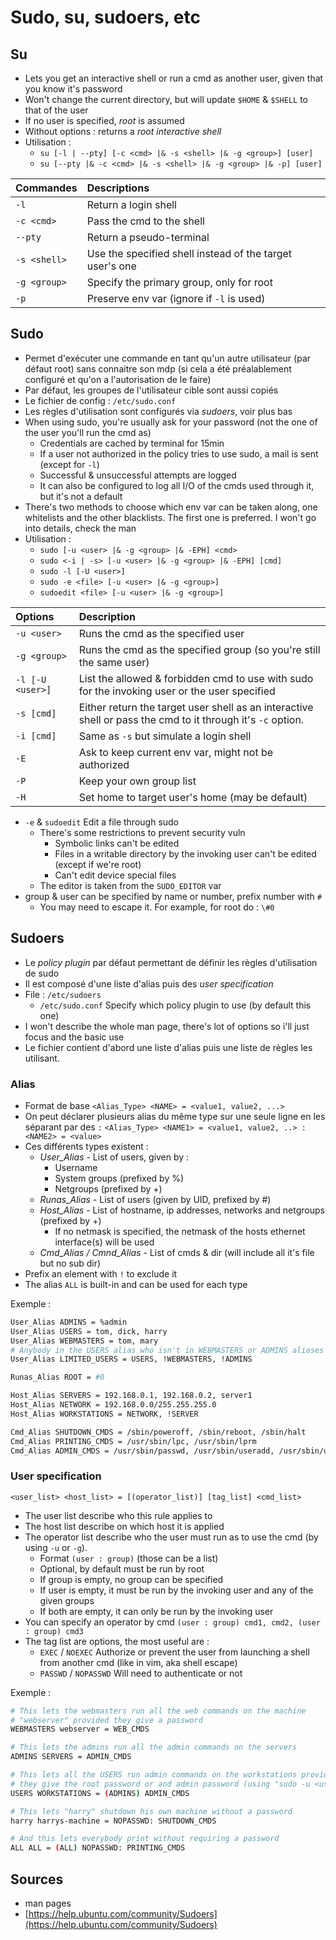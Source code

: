 # Sudo, su, sudoers, etc

## 

## Su

* Lets you get an interactive shell or run a cmd as another user, given that you know it's password
* Won't change the current directory, but will update `$HOME` & `$SHELL` to that of the user
* If no user is specified, _root_ is assumed
* Without options : returns a _root interactive shell_
* Utilisation :
  * `su [-l | --pty] [-c <cmd> |& -s <shell> |& -g <group>] [user]`
  * `su [--pty |& -c <cmd> |& -s <shell> |& -g <group> |& -p] [user]`

| Commandes | Descriptions |
| :--- | :--- |
| `-l` | Return a login shell |
| `-c <cmd>` | Pass the cmd to the shell |
| `--pty`  | Return a pseudo-terminal |
| `-s <shell>` | Use the specified shell instead of the target user's one |
| `-g <group>` | Specify the primary group, only for root |
| `-p` | Preserve env var \(ignore if `-l` is used\) |

## Sudo

* Permet d'exécuter une commande en tant qu'un autre utilisateur \(par défaut root\) sans connaitre son mdp \(si cela a été préalablement configuré et qu'on a l'autorisation de le faire\)
* Par défaut, les groupes de l'utilisateur cible sont aussi copiés
* Le fichier de config : `/etc/sudo.conf`
* Les règles d'utilisation sont configurés via _sudoers_, voir plus bas
* When using sudo, you're usually ask for your password \(not the one of the user you'll run the cmd as\)
  * Credentials are cached by terminal for 15min
  * If a user not authorized in the policy tries to use sudo, a mail is sent \(except for `-l`\)
  * Successful & unsuccessful attempts are logged
  * It can also be configured to log all I/O of the cmds used through it, but it's not a default
* There's two methods to choose which env var can be taken along, one whitelists and the other blacklists. The first one is preferred. I won't go into details, check the man
* Utilisation :
  * `sudo [-u <user> |& -g <group> |& -EPH] <cmd>`
  * `sudo <-i | -s> [-u <user> |& -g <group> |& -EPH] [cmd]`
  * `sudo -l [-U <user>]`
  * `sudo -e <file> [-u <user> |& -g <group>]`
  * `sudoedit <file> [-u <user> |& -g <group>]`

| Options | Description |
| :--- | :--- |
| `-u <user>` | Runs the cmd as the specified user |
| `-g <group>` | Runs the cmd as the specified group \(so you're still the same user\) |
| `-l [-U <user>]` | List the allowed & forbidden cmd to use with sudo for the invoking user or the user specified |
| `-s [cmd]` | Either return the target user shell as an interactive shell or pass the cmd to it through it's `-c` option. |
| `-i [cmd]` | Same as `-s` but simulate a login shell |
| `-E` | Ask to keep current env var, might not be authorized |
| `-P` | Keep your own group list |
| `-H` | Set home to target user's home \(may be default\) |

* `-e` & `sudoedit` Edit a file through sudo
  * There's some restrictions to prevent security vuln
    * Symbolic links can't be edited
    * Files in a writable directory by the invoking user can't be edited \(except if we're root\)
    * Can't edit device special files
  * The editor is taken from the `SUDO_EDITOR` var
* group & user can be specified by name or number, prefix number with `#`
  * You may need to escape it. For example, for root do : `\#0`

## Sudoers

* Le _policy plugin_ par défaut permettant de définir les règles d'utilisation de sudo
* Il est composé d'une liste d'alias puis des _user specification_
* File : `/etc/sudoers`
  * `/etc/sudo.conf` Specify which policy plugin to use \(by default this one\)
* I won't describe the whole man page, there's lot of options so i'll just focus and the basic use
* Le fichier contient d'abord une liste d'alias puis une liste de règles les utilisant.

### Alias

* Format de base `<Alias_Type> <NAME> = <value1, value2, ...>`
* On peut déclarer plusieurs alias du même type sur une seule ligne en les séparant par des `:` `<Alias_Type> <NAME1> = <value1, value2, ..> : <NAME2> = <value>`
* Ces différents types existent :
  * _User\_Alias_ - List of users, given by :
    * Username
    * System groups \(prefixed by %\)
    * Netgroups \(prefixed by +\)
  * _Runas\_Alias_ - List of users \(given by UID, prefixed by \#\)
  * _Host\_Alias_ - List of hostname, ip addresses, networks and netgroups \(prefixed by +\)
    * If no netmask is specified, the netmask of the hosts ethernet interface\(s\) will be used
  * _Cmd\_Alias / Cmnd\_Alias_ - List of cmds & dir \(will include all it's file but no sub dir\)
* Prefix an element with `!` to exclude it
* The alias `ALL` is built-in and can be used for each type

Exemple :

```bash
User_Alias ADMINS = %admin
User_Alias USERS = tom, dick, harry
User_Alias WEBMASTERS = tom, mary
# Anybody in the USERS alias who isn't in WEBMASTERS or ADMINS aliases
User_Alias LIMITED_USERS = USERS, !WEBMASTERS, !ADMINS

Runas_Alias ROOT = #0

Host_Alias SERVERS = 192.168.0.1, 192.168.0.2, server1
Host_Alias NETWORK = 192.168.0.0/255.255.255.0
Host_Alias WORKSTATIONS = NETWORK, !SERVER

Cmd_Alias SHUTDOWN_CMDS = /sbin/poweroff, /sbin/reboot, /sbin/halt
Cmd_Alias PRINTING_CMDS = /usr/sbin/lpc, /usr/sbin/lprm
Cmd_Alias ADMIN_CMDS = /usr/sbin/passwd, /usr/sbin/useradd, /usr/sbin/userdel, /usr/sbin/usermod, /usr/sbin/visudo
```

### User specification

`<user_list> <host_list> = [(operator_list)] [tag_list] <cmd_list>`

* The user list describe who this rule applies to
* The host list describe on which host it is applied
* The operator list describe who the user must run as to use the cmd \(by using `-u` or `-g`\).
  * Format `(user : group)` \(those can be a list\)
  * Optional, by default must be run by root
  * If group is empty, no group can be specified
  * If user is empty, it must be run by the invoking user and any of the given groups
  * If both are empty, it can only be run by the invoking user
* You can specify an operator by cmd `(user : group) cmd1, cmd2, (user : group) cmd3`
* The tag list are options, the most useful are  :
  * `EXEC` / `NOEXEC` Authorize or prevent the user from launching a shell from another cmd \(like in vim, aka shell escape\)
  * `PASSWD` / `NOPASSWD` Will need to authenticate or not

Exemple :

```bash
# This lets the webmasters run all the web commands on the machine 
# "webserver" provided they give a password
WEBMASTERS webserver = WEB_CMDS

# This lets the admins run all the admin commands on the servers
ADMINS SERVERS = ADMIN_CMDS

# This lets all the USERS run admin commands on the workstations provided 
# they give the root password or and admin password (using "sudo -u <username>")
USERS WORKSTATIONS = (ADMINS) ADMIN_CMDS

# This lets "harry" shutdown his own machine without a password
harry harrys-machine = NOPASSWD: SHUTDOWN_CMDS

# And this lets everybody print without requiring a password
ALL ALL = (ALL) NOPASSWD: PRINTING_CMDS
```

## Sources

* man pages
* [https://help.ubuntu.com/community/Sudoers](https://help.ubuntu.com/community/Sudoers)

